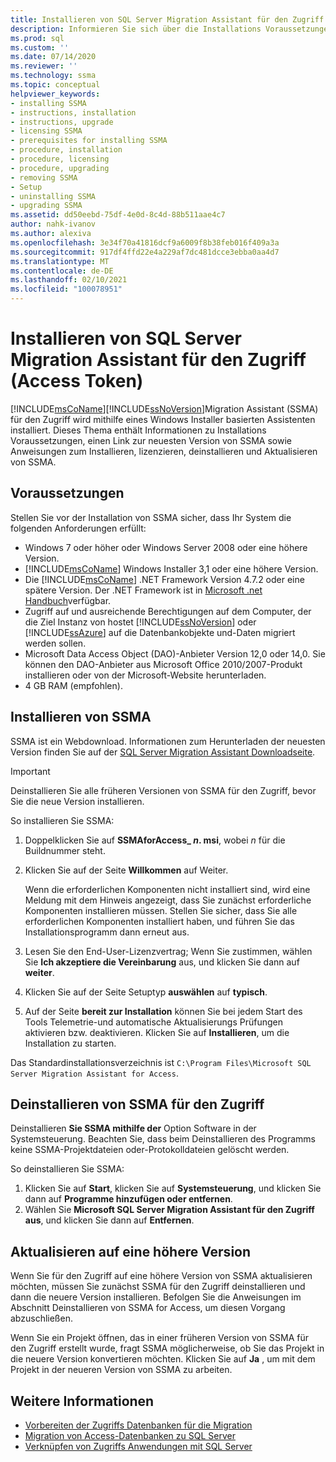 ```yaml
---
title: Installieren von SQL Server Migration Assistant für den Zugriff (Access Token) | Microsoft-Dokumentation
description: Informieren Sie sich über die Installations Voraussetzungen für SQL Server Migration Assistant (SSMA) für den Zugriff und das installieren, lizenzieren, aktualisieren und deinstallieren.
ms.prod: sql
ms.custom: ''
ms.date: 07/14/2020
ms.reviewer: ''
ms.technology: ssma
ms.topic: conceptual
helpviewer_keywords:
- installing SSMA
- instructions, installation
- instructions, upgrade
- licensing SSMA
- prerequisites for installing SSMA
- procedure, installation
- procedure, licensing
- procedure, upgrading
- removing SSMA
- Setup
- uninstalling SSMA
- upgrading SSMA
ms.assetid: dd50eebd-75df-4e0d-8c4d-88b511aae4c7
author: nahk-ivanov
ms.author: alexiva
ms.openlocfilehash: 3e34f70a41816dcf9a6009f8b38feb016f409a3a
ms.sourcegitcommit: 917df4ffd22e4a229af7dc481dcce3ebba0aa4d7
ms.translationtype: MT
ms.contentlocale: de-DE
ms.lasthandoff: 02/10/2021
ms.locfileid: "100078951"
---
```

# <a name="installing-sql-server-migration-assistant-for-access-accesstosql"></a>Installieren von SQL Server Migration Assistant für den Zugriff (Access Token)

[!INCLUDE[msCoName](../../includes/msconame_md.md)][!INCLUDE[ssNoVersion](../../includes/ssnoversion-md.md)]Migration Assistant (SSMA) für den Zugriff wird mithilfe eines Windows Installer basierten Assistenten installiert. Dieses Thema enthält Informationen zu Installations Voraussetzungen, einen Link zur neuesten Version von SSMA sowie Anweisungen zum Installieren, lizenzieren, deinstallieren und Aktualisieren von SSMA.

## <a name="prerequisites"></a>Voraussetzungen

Stellen Sie vor der Installation von SSMA sicher, dass Ihr System die folgenden Anforderungen erfüllt:

- Windows 7 oder höher oder Windows Server 2008 oder eine höhere Version.
- [!INCLUDE[msCoName](../../includes/msconame_md.md)] Windows Installer 3,1 oder eine höhere Version.
- Die [!INCLUDE[msCoName](../../includes/msconame_md.md)] .NET Framework Version 4.7.2 oder eine spätere Version. Der .NET Framework ist in [Microsoft .net Handbuch](/dotnet/framework/)verfügbar.
- Zugriff auf und ausreichende Berechtigungen auf dem Computer, der die Ziel Instanz von hostet [!INCLUDE[ssNoVersion](../../includes/ssnoversion-md.md)] oder [!INCLUDE[ssAzure](../../includes/ssazure_md.md)] auf die Datenbankobjekte und-Daten migriert werden sollen.
- Microsoft Data Access Object (DAO)-Anbieter Version 12,0 oder 14,0. Sie können den DAO-Anbieter aus Microsoft Office 2010/2007-Produkt installieren oder von der Microsoft-Website herunterladen.
- 4 GB RAM (empfohlen).

## <a name="installing-ssma"></a>Installieren von SSMA

SSMA ist ein Webdownload. Informationen zum Herunterladen der neuesten Version finden Sie auf der [SQL Server Migration Assistant Downloadseite](https://aka.ms/ssmaforaccess).

> [!IMPORTANT]
> Deinstallieren Sie alle früheren Versionen von SSMA für den Zugriff, bevor Sie die neue Version installieren.

So installieren Sie SSMA:
  
1. Doppelklicken Sie auf **SSMAforAccess_ *n*. msi**, wobei *n* für die Buildnummer steht.
2. Klicken Sie auf der Seite **Willkommen** auf Weiter.

   Wenn die erforderlichen Komponenten nicht installiert sind, wird eine Meldung mit dem Hinweis angezeigt, dass Sie zunächst erforderliche Komponenten installieren müssen. Stellen Sie sicher, dass Sie alle erforderlichen Komponenten installiert haben, und führen Sie das Installationsprogramm dann erneut aus.

3. Lesen Sie den End-User-Lizenzvertrag; Wenn Sie zustimmen, wählen Sie **Ich akzeptiere die Vereinbarung** aus, und klicken Sie dann auf **weiter**.
4. Klicken Sie auf der Seite Setuptyp **auswählen** auf **typisch**.
5. Auf der Seite **bereit zur Installation** können Sie bei jedem Start des Tools Telemetrie-und automatische Aktualisierungs Prüfungen aktivieren bzw. deaktivieren. Klicken Sie auf **Installieren**, um die Installation zu starten.
  
Das Standardinstallationsverzeichnis ist `C:\Program Files\Microsoft SQL Server Migration Assistant for Access`.

## <a name="uninstalling-ssma-for-access"></a>Deinstallieren von SSMA für den Zugriff

Deinstallieren **Sie SSMA mithilfe der** Option Software in der Systemsteuerung. Beachten Sie, dass beim Deinstallieren des Programms keine SSMA-Projektdateien oder-Protokolldateien gelöscht werden.

So deinstallieren Sie SSMA:

1. Klicken Sie auf **Start**, klicken Sie auf **Systemsteuerung**, und klicken Sie dann auf **Programme hinzufügen oder entfernen**.
2. Wählen Sie **Microsoft SQL Server Migration Assistant für den Zugriff aus**, und klicken Sie dann auf **Entfernen**.

## <a name="upgrading-to-a-later-version"></a>Aktualisieren auf eine höhere Version

Wenn Sie für den Zugriff auf eine höhere Version von SSMA aktualisieren möchten, müssen Sie zunächst SSMA für den Zugriff deinstallieren und dann die neuere Version installieren. Befolgen Sie die Anweisungen im Abschnitt Deinstallieren von SSMA for Access, um diesen Vorgang abzuschließen.

Wenn Sie ein Projekt öffnen, das in einer früheren Version von SSMA für den Zugriff erstellt wurde, fragt SSMA möglicherweise, ob Sie das Projekt in die neuere Version konvertieren möchten. Klicken Sie auf **Ja** , um mit dem Projekt in der neueren Version von SSMA zu arbeiten.

## <a name="see-also"></a>Weitere Informationen

- [Vorbereiten der Zugriffs Datenbanken für die Migration](preparing-access-databases-for-migration-accesstosql.md)
- [Migration von Access-Datenbanken zu SQL Server](migrating-access-databases-to-sql-server-azure-sql-db-accesstosql.md)
- [Verknüpfen von Zugriffs Anwendungen mit SQL Server](linking-access-applications-to-sql-server-azure-sql-db-accesstosql.md)